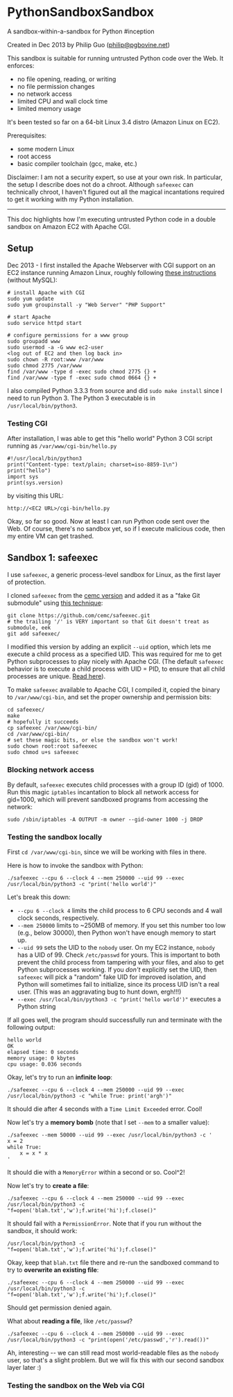 PythonSandboxSandbox
====================

A sandbox-within-a-sandbox for Python #inception

Created in Dec 2013 by Philip Guo (philip@pgbovine.net)

This sandbox is suitable for running untrusted Python code over the Web. It enforces:
- no file opening, reading, or writing
- no file permission changes
- no network access
- limited CPU and wall clock time
- limited memory usage

It's been tested so far on a 64-bit Linux 3.4 distro (Amazon Linux on EC2).

Prerequisites:
- some modern Linux
- root access
- basic compiler toolchain (gcc, make, etc.)

Disclaimer: I am not a security expert, so use at your own risk. In particular, the setup
I describe does not do a chroot. Although `safeexec` can technically chroot, I haven't figured
out all the magical incantations required to get it working with my Python installation.

---

This doc highlights how I'm executing untrusted Python code in a double sandbox on Amazon EC2 with Apache CGI.

## Setup

Dec 2013 - I first installed the Apache Webserver with CGI support on an EC2 instance running Amazon Linux,
roughly following
[these instructions](http://docs.aws.amazon.com/AWSEC2/latest/UserGuide/install-LAMP.html) (without MySQL):

    # install Apache with CGI
    sudo yum update
    sudo yum groupinstall -y "Web Server" "PHP Support"

    # start Apache
    sudo service httpd start

    # configure permissions for a www group
    sudo groupadd www
    sudo usermod -a -G www ec2-user
    <log out of EC2 and then log back in>
    sudo chown -R root:www /var/www
    sudo chmod 2775 /var/www
    find /var/www -type d -exec sudo chmod 2775 {} +
    find /var/www -type f -exec sudo chmod 0664 {} +


I also compiled Python 3.3.3 from source and did `sudo make install` since I need to run Python 3.
The Python 3 executable is in `/usr/local/bin/python3`.


### Testing CGI

After installation, I was able to get this "hello world" Python 3 CGI script running as `/var/www/cgi-bin/hello.py`

    #!/usr/local/bin/python3
    print("Content-type: text/plain; charset=iso-8859-1\n")
    print("hello")
    import sys
    print(sys.version)

by visiting this URL:

    http://<EC2 URL>/cgi-bin/hello.py

Okay, so far so good. Now at least I can run Python code sent over the Web. Of course, there's no sandbox yet,
so if I execute malicious code, then my entire VM can get trashed.


## Sandbox 1: safeexec

I use `safeexec`, a generic process-level sandbox for Linux, as the first layer of protection.

I cloned `safeexec` from the [cemc version](https://github.com/cemc/safeexec) and added it as a
"fake Git submodule" using [this technique](http://debuggable.com/posts/git-fake-submodules:4b563ee4-f3cc-4061-967e-0e48cbdd56cb):

    git clone https://github.com/cemc/safeexec.git
    # the trailing '/' is VERY important so that Git doesn't treat as submodule, eek
    git add safeexec/

I modified this version by adding an explicit `--uid` option, which lets me execute
a child process as a specified UID. This was required for me to get Python subprocesses
to play nicely with Apache CGI. (The default `safeexec` behavior is to execute a child
process with UID = PID, to ensure that all child processes are unique. [Read here](safeexec/README)).

To make `safeexec` available to Apache CGI, I compiled it, copied the binary to `/var/www/cgi-bin`,
and set the proper ownership and permission bits:

    cd safeexec/
    make
    # hopefully it succeeds
    cp safeexec /var/www/cgi-bin/
    cd /var/www/cgi-bin/
    # set these magic bits, or else the sandbox won't work!
    sudo chown root:root safeexec
    sudo chmod u+s safeexec


### Blocking network access

By default, `safeexec` executes child processes with a group ID (gid) of 1000.
Run this magic `iptables` incantation to block all network access for gid=1000,
which will prevent sandboxed programs from accessing the network:

    sudo /sbin/iptables -A OUTPUT -m owner --gid-owner 1000 -j DROP


### Testing the sandbox locally

First `cd /var/www/cgi-bin`, since we will be working with files in there.

Here is how to invoke the sandbox with Python:

    ./safeexec --cpu 6 --clock 4 --mem 250000 --uid 99 --exec /usr/local/bin/python3 -c "print('hello world')"

Let's break this down:
- `--cpu 6 --clock 4` limits the child process to 6 CPU seconds and 4 wall clock seconds, respectively.
- `--mem 250000` limits to ~250MB of memory. If you set this number too low (e.g., below 30000), then Python won't have enough memory to start up.
- `--uid 99` sets the UID to the `nobody` user. On my EC2 instance, `nobody` has a UID of 99. Check `/etc/passwd` for yours. This is important to both prevent the child process from tampering with your files, and also to get Python subprocesses working. If you *don't* explicitly set the UID, then `safeexec` will pick a "random" fake UID for improved isolation, and Python will sometimes fail to initialize, since its process UID isn't a real user. (This was an aggravating bug to hunt down, ergh!!!)
- `--exec /usr/local/bin/python3 -c "print('hello world')"` executes a Python string

If all goes well, the program should successfully run and terminate with the following output:

    hello world
    OK
    elapsed time: 0 seconds
    memory usage: 0 kbytes
    cpu usage: 0.036 seconds
    
Okay, let's try to run an **infinite loop**:

    ./safeexec --cpu 6 --clock 4 --mem 250000 --uid 99 --exec /usr/local/bin/python3 -c "while True: print('argh')"

It should die after 4 seconds with a `Time Limit Exceeded` error. Cool!

Now let's try a **memory bomb** (note that I set `--mem` to a smaller value):

    ./safeexec --mem 50000 --uid 99 --exec /usr/local/bin/python3 -c '
    x = 2
    while True:
        x = x * x
    '

It should die with a `MemoryError` within a second or so. Cool^2!

Now let's try to **create a file**:

    ./safeexec --cpu 6 --clock 4 --mem 250000 --uid 99 --exec /usr/local/bin/python3 -c "f=open('blah.txt','w');f.write('hi');f.close()"

It should fail with a `PermissionError`. Note that if you run without the sandbox, it should work:

    /usr/local/bin/python3 -c "f=open('blah.txt','w');f.write('hi');f.close()"

Okay, keep that `blah.txt` file there and re-run the sandboxed command to try to **overwrite an existing file**:

    ./safeexec --cpu 6 --clock 4 --mem 250000 --uid 99 --exec /usr/local/bin/python3 -c "f=open('blah.txt','w');f.write('hi');f.close()"

Should get permission denied again.

What about **reading a file**, like `/etc/passwd`?

    ./safeexec --cpu 6 --clock 4 --mem 250000 --uid 99 --exec /usr/local/bin/python3 -c "print(open('/etc/passwd','r').read())"

Ah, interesting -- we can still read most world-readable files as the `nobody` user, so that's a slight problem.
But we will fix this with our second sandbox layer later :)


### Testing the sandbox on the Web via CGI
